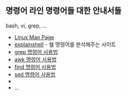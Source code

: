 ## 명령어 라인 명령어들 대한 안내서들

bash, vi, grep, ...

* [Linux Man Page](https://linux.die.net/man/)
* [explainshell](https://explainshell.com/) - 쉘 명령어를 분석해주는 사이트
* [grep 명령어 사용법](https://recipes4dev.tistory.com/157)
* [awk 명령어 사용법](https://recipes4dev.tistory.com/171)
* [find 명령어 사용법](https://recipes4dev.tistory.com/156)
* [sed 명령어 사용법](https://linuxstory1.tistory.com/entry/SED-%EB%AA%85%EB%A0%B9%EC%96%B4-%EC%82%AC%EC%9A%A9%EB%B2%95)
* 
* ...
